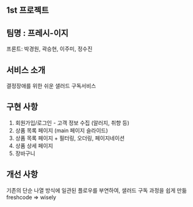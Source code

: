 ## 1st 프로젝트

## 팀명 : 프레시-이지

프론트: 박경원, 곽승현, 이주미, 정수진

## 서비스 소개

결정장애를 위한 쉬운 샐러드 구독서비스

## 구현 사항

1. 회원가입/로그인 - 고객 정보 수집 (알러지, 취향 등)
2. 상품 목록 페이지 (main 페이지 슬라이드)
3. 상품 목록 페이지 + 필터링, 오더링, 페이지네이션
4. 상품 상세 페이지
5. 장바구니

## 개선 사항

기존의 단순 나열 방식에 일관된 플로우를 부연하여, 샐러드 구독 과정을 쉽게 만듦
freshcode ⇒ wisely
